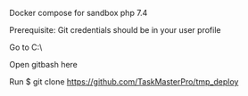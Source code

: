 Docker compose for sandbox php 7.4

Prerequisite: Git credentials should be in your user profile

Go to C:\

Open gitbash here

Run
$ git clone https://github.com/TaskMasterPro/tmp_deploy


